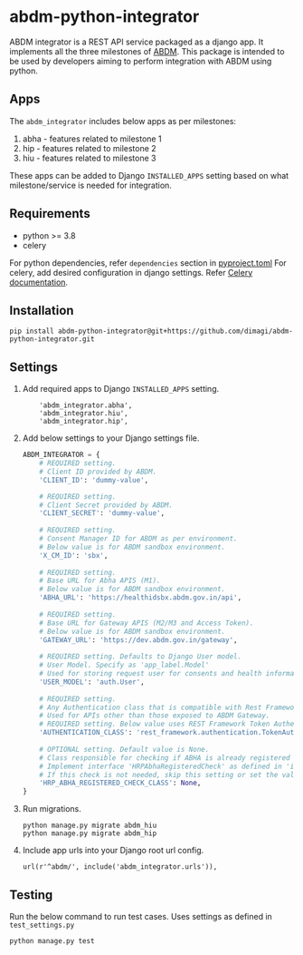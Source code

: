 # abdm-python-integrator

ABDM integrator is a REST API service packaged as a django app. 
It implements all the three milestones of [ABDM](https://sandbox.abdm.gov.in/abdm-docs/getting-started).
This package is intended to be used by developers aiming to perform integration with ABDM using python.

## Apps
The `abdm_integrator` includes below apps as per milestones:
1. abha - features related to milestone 1 
2. hip - features related to milestone 2 
3. hiu - features related to milestone 3

These apps can be added to Django `INSTALLED_APPS` setting based on what milestone/service 
is needed for integration.

## Requirements
- python >= 3.8
- celery

For python dependencies, refer `dependencies` section in [pyproject.toml](pyproject.toml)
For celery, add desired configuration in django settings. Refer [Celery documentation](https://docs.celeryq.dev/en/stable/getting-started/introduction.html).

## Installation

```commandline
pip install abdm-python-integrator@git+https://github.com/dimagi/abdm-python-integrator.git
```

## Settings

1. Add required apps to Django `INSTALLED_APPS` setting.
    ```
        'abdm_integrator.abha',
        'abdm_integrator.hiu',
        'abdm_integrator.hip',
    ```

2. Add below settings to your Django settings file.

    ```python
    ABDM_INTEGRATOR = {
        # REQUIRED setting.
        # Client ID provided by ABDM. 
        'CLIENT_ID': 'dummy-value',
    
        # REQUIRED setting.
        # Client Secret provided by ABDM.
        'CLIENT_SECRET': 'dummy-value',
        
        # REQUIRED setting.
        # Consent Manager ID for ABDM as per environment.
        # Below value is for ABDM sandbox environment.
        'X_CM_ID': 'sbx',
        
        # REQUIRED setting.
        # Base URL for Abha APIS (M1).
        # Below value is for ABDM sandbox environment.
        'ABHA_URL': 'https://healthidsbx.abdm.gov.in/api',
        
        # REQUIRED setting.
        # Base URL for Gateway APIS (M2/M3 and Access Token).
        # Below value is for ABDM sandbox environment.
        'GATEWAY_URL': 'https://dev.abdm.gov.in/gateway',
        
        # REQUIRED setting. Defaults to Django User model.
        # User Model. Specify as 'app_label.Model'
        # Used for storing request user for consents and health information requests
        'USER_MODEL': 'auth.User',
        
        # REQUIRED setting. 
        # Any Authentication class that is compatible with Rest Framework Authentication mechanism.
        # Used for APIs other than those exposed to ABDM Gateway.
        # REQUIRED setting. Below value uses REST Framework Token Authentication.
        'AUTHENTICATION_CLASS': 'rest_framework.authentication.TokenAuthentication',
        
        # OPTIONAL setting. Default value is None.
        # Class responsible for checking if ABHA is already registered onto HRP system while creating new ABHA ID.
        # Implement interface 'HRPAbhaRegisteredCheck' as defined in 'integrations.py'
        # If this check is not needed, skip this setting or set the value to None.
        'HRP_ABHA_REGISTERED_CHECK_CLASS': None,
    }
    ```

3. Run migrations.

    ```commandline
    python manage.py migrate abdm_hiu
    python manage.py migrate abdm_hip
    ```

4. Include app urls into your Django root url config.
    ```
    url(r'^abdm/', include('abdm_integrator.urls')),
    ```


## Testing
Run the below command to run test cases. Uses settings as defined in `test_settings.py`
```commandline
python manage.py test
```
